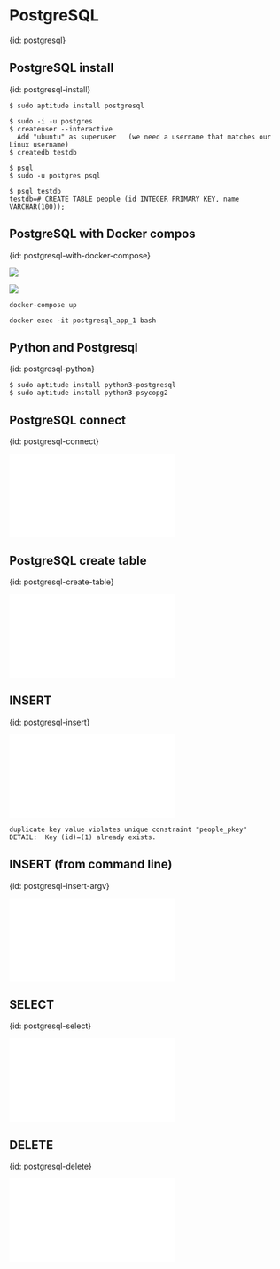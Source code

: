 # PostgreSQL
{id: postgresql}

## PostgreSQL install
{id: postgresql-install}

```
$ sudo aptitude install postgresql

$ sudo -i -u postgres
$ createuser --interactive
  Add "ubuntu" as superuser   (we need a username that matches our Linux username)
$ createdb testdb

$ psql
$ sudo -u postgres psql

$ psql testdb
testdb=# CREATE TABLE people (id INTEGER PRIMARY KEY, name VARCHAR(100));
```

## PostgreSQL with Docker compos
{id: postgresql-with-docker-compose}

![](examples/postgresql/Dockerfile)

![](examples/postgresql/docker-compose.yml)

```
docker-compose up
```

```
docker exec -it postgresql_app_1 bash
```


## Python and Postgresql
{id: postgresql-python}

```
$ sudo aptitude install python3-postgresql
$ sudo aptitude install python3-psycopg2
```


## PostgreSQL connect
{id: postgresql-connect}

![](examples/postgresql/connect.py)

## PostgreSQL create table
{id: postgresql-create-table}

![](examples/postgresql/create_table.py)



## INSERT
{id: postgresql-insert}

![](examples/postgresql/insert.py)

```
duplicate key value violates unique constraint "people_pkey"
DETAIL:  Key (id)=(1) already exists.
```

## INSERT (from command line)
{id: postgresql-insert-argv}

![](examples/postgresql/insert_argv.py)


## SELECT
{id: postgresql-select}

![](examples/postgresql/select_all.py)


## DELETE
{id: postgresql-delete}

![](examples/postgresql/delete_all.py)




